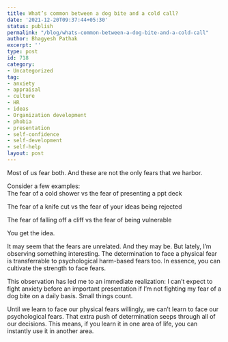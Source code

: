 ```yaml
---
title: What’s common between a dog bite and a cold call?
date: '2021-12-20T09:37:44+05:30'
status: publish
permalink: "/blog/whats-common-between-a-dog-bite-and-a-cold-call"
author: Bhagyesh Pathak
excerpt: ''
type: post
id: 718
category:
- Uncategorized
tag:
- anxiety
- appraisal
- culture
- HR
- ideas
- Organization development
- phobia
- presentation
- self-confidence
- self-development
- self-help
layout: post
---
```


Most of us fear both. And these are not the only fears that we harbor.

Consider a few examples:  
The fear of a cold shower vs the fear of presenting a ppt deck

The fear of a knife cut vs the fear of your ideas being rejected

The fear of falling off a cliff vs the fear of being vulnerable

You get the idea.

It may seem that the fears are unrelated. And they may be. But lately, I’m observing something interesting. The determination to face a physical fear is transferrable to psychological harm-based fears too. In essence, you can cultivate the strength to face fears.

This observation has led me to an immediate realization: I can’t expect to fight anxiety before an important presentation if I’m not fighting my fear of a dog bite on a daily basis. Small things count.

Until we learn to face our physical fears willingly, we can’t learn to face our psychological fears. That extra push of determination seeps through all of our decisions. This means, if you learn it in one area of life, you can instantly use it in another area.